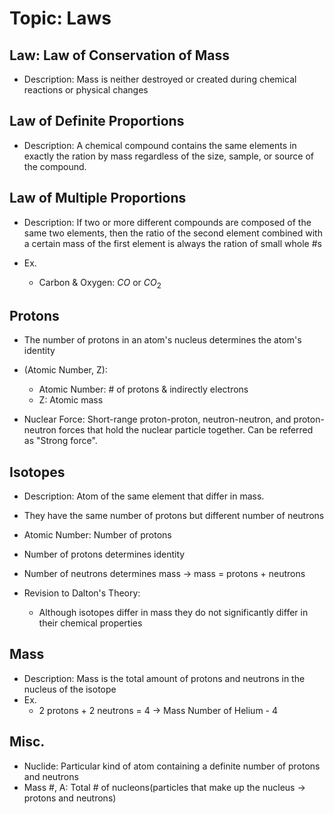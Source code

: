 # Topic: Laws
## Law: Law of Conservation of Mass
- Description: Mass is neither destroyed or created during chemical reactions or physical changes

## Law of Definite Proportions
- Description: A chemical compound contains the same elements in exactly the ration by mass regardless
of the size, sample, or source of the compound.

## Law of Multiple Proportions
- Description: If two or more different compounds are composed of the same two elements, then the ratio
of the second element combined with a certain mass of the first element is always the ration of small 
whole #s

- Ex.
    - Carbon & Oxygen: $CO$ or $CO_2$

## Protons
- The number of protons in an atom's nucleus determines the atom's identity
- (Atomic Number, Z):
    - Atomic Number: # of protons & indirectly electrons
    - Z: Atomic mass

- Nuclear Force: Short-range proton-proton, neutron-neutron, and proton-neutron forces that hold the 
nuclear particle together. Can be referred as "Strong force".

## Isotopes
- Description: Atom of the same element that differ in mass.
- They have the same number of protons but different number of neutrons

- Atomic Number: Number of protons
- Number of protons determines identity
- Number of neutrons determines mass $\to$ mass = protons + neutrons
- Revision to Dalton's Theory:
    - Although isotopes differ in mass they do not significantly differ in their chemical properties

## Mass 
- Description: Mass is the total amount of protons and neutrons in the nucleus of the isotope
- Ex.
    - 2 protons + 2 neutrons = 4 $\to$ Mass Number of Helium - 4

## Misc.
- Nuclide: Particular kind of atom containing a definite number of protons and neutrons
- Mass #, A: Total # of nucleons(particles that make up the nucleus $\to$ protons and neutrons)
